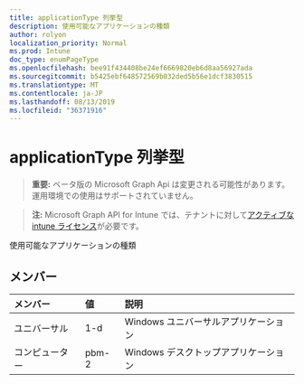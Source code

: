 ```yaml
---
title: applicationType 列挙型
description: 使用可能なアプリケーションの種類
author: rolyon
localization_priority: Normal
ms.prod: Intune
doc_type: enumPageType
ms.openlocfilehash: bee91f434408be24ef6669820eb6d8aa56927ada
ms.sourcegitcommit: b5425ebf648572569b032ded5b56e1dcf3830515
ms.translationtype: MT
ms.contentlocale: ja-JP
ms.lasthandoff: 08/13/2019
ms.locfileid: "36371916"
---
```

# <a name="applicationtype-enum-type"></a>applicationType 列挙型

> **重要:** ベータ版の Microsoft Graph Api は変更される可能性があります。運用環境での使用はサポートされていません。

> **注:** Microsoft Graph API for Intune では、テナントに対して[アクティブな intune ライセンス](https://go.microsoft.com/fwlink/?linkid=839381)が必要です。

使用可能なアプリケーションの種類

## <a name="members"></a>メンバー
|メンバー|値|説明|
|:---|:---|:---|
|ユニバーサル|1-d|Windows ユニバーサルアプリケーション|
|コンピューター|pbm-2|Windows デスクトップアプリケーション|



